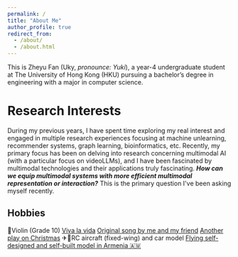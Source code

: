 ```yaml
---
permalink: /
title: "About Me"
author_profile: true
redirect_from: 
  - /about/
  - /about.html
---
```


This is Zheyu Fan (Uky, _pronounce: Yuki_), a year-4 undergraduate student at The University of Hong Kong (HKU) pursuing a bachelor’s degree in engineering with a major in computer science. 



Research Interests
======
During my previous years, I have spent time exploring my real interest and engaged in multiple research experiences focusing at machine unlearning, recommender systems, graph learning, bioinformatics, etc. Recently, my primary focus has been on delving into research concerning multimodal AI (with a particular focus on videoLLMs), and I have been fascinated by multimodal technologies and their applications truly fascinating. **_How can we equip multimodal systems with more efficient multimodal representation or interaction?_** This is the primary question I've been asking myself recently.

Hobbies
------
🎻Violin (Grade 10) 
[Viva la vida](https://www.bilibili.com/video/BV1xa411m71B/?vd_source=6af760c6de114802b89246a3ef874ad8) 
[Original song by me and my friend](https://www.bilibili.com/video/BV1pS4y157sY/?vd_source=6af760c6de114802b89246a3ef874ad8) 
[Another play on Christmas](https://www.bilibili.com/video/BV1x34y1y7iF/?vd_source=6af760c6de114802b89246a3ef874ad8)
✈🚗RC aircraft (fixed-wing) and car model 
[Flying self-designed and self-built model in Armenia 🇦🇲](https://www.bilibili.com/video/BV11u4y1B7Ny/?vd_source=6af760c6de114802b89246a3ef874ad8)

